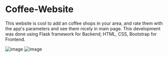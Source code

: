 # Coffee-Website

This website is cool to add an coffee shops in your area, and rate them with the app's parameters and see them nicely in main page. This development was done using Flask framework for Backend; HTML, CSS, Bootstrap for Frontend.

![image](https://user-images.githubusercontent.com/97376044/219620334-f98d34fd-265f-4fcd-9238-cd60123b9ea0.png)
![image](https://user-images.githubusercontent.com/97376044/219620609-45f82e5d-f143-4e34-b954-f39a9a4c0146.png)

